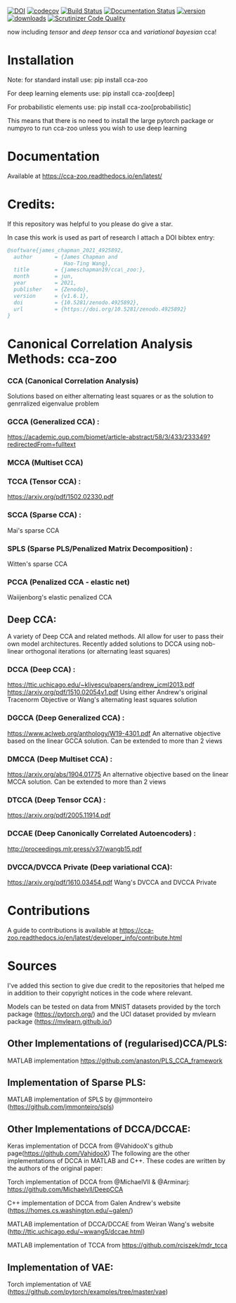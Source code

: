 [![DOI](https://zenodo.org/badge/303801602.svg)](https://zenodo.org/badge/latestdoi/303801602)
[![codecov](https://codecov.io/gh/jameschapman19/cca_zoo/branch/master/graph/badge.svg?token=JHG9VUB0L8)](https://codecov.io/gh/jameschapman19/cca_zoo)
[![Build Status](https://www.travis-ci.com/jameschapman19/cca_zoo.svg?branch=master)](https://www.travis-ci.com/jameschapman19/cca_zoo)
[![Documentation Status](https://readthedocs.org/projects/cca-zoo/badge/?version=latest)](https://cca-zoo.readthedocs.io/en/latest/?badge=latest)
[![version](https://img.shields.io/pypi/v/cca-zoo)](https://pypi.org/project/cca-zoo/)
[![downloads](https://img.shields.io/pypi/dm/cca-zoo)](https://pypi.org/project/cca-zoo/)
[![Scrutinizer Code Quality](https://scrutinizer-ci.com/g/jameschapman19/cca_zoo/badges/quality-score.png?b=master)](https://scrutinizer-ci.com/g/jameschapman19/cca_zoo/?branch=master)

now including *tensor* and *deep tensor* cca and *variational bayesian* cca!

# Installation
Note: for standard install use: 
pip install cca-zoo

For deep learning elements use:
pip install cca-zoo[deep]

For probabilistic elements use:
pip install cca-zoo[probabilistic]

This means that there is no need to install the large pytorch package or numpyro to run cca-zoo unless you wish to use deep learning

# Documentation
Available at https://cca-zoo.readthedocs.io/en/latest/
  
# Credits:
If this repository was helpful to you please do give a star.

In case this work is used as part of research I attach a DOI bibtex entry:

```bibtex
@software{james_chapman_2021_4925892,
  author       = {James Chapman and
                  Hao-Ting Wang},
  title        = {jameschapman19/cca\_zoo:},
  month        = jun,
  year         = 2021,
  publisher    = {Zenodo},
  version      = {v1.6.1},
  doi          = {10.5281/zenodo.4925892},
  url          = {https://doi.org/10.5281/zenodo.4925892}
}
```

# Canonical Correlation Analysis Methods: cca-zoo
### CCA (Canonical Correlation Analysis)
Solutions based on either alternating least squares or as the solution to genrralized eigenvalue problem
### GCCA (Generalized CCA)  :
https://academic.oup.com/biomet/article-abstract/58/3/433/233349?redirectedFrom=fulltext
### MCCA (Multiset CCA)
### TCCA (Tensor CCA) :
https://arxiv.org/pdf/1502.02330.pdf
### SCCA (Sparse CCA) :
Mai's sparse CCA
### SPLS (Sparse PLS/Penalized Matrix Decomposition)  :
Witten's sparse CCA
### PCCA (Penalized CCA - elastic net)
Waiijenborg's elastic penalized CCA
## Deep CCA:
A variety of Deep CCA and related methods. All allow for user to pass their own model architectures. Recently added solutions to DCCA using nob-linear orthogonal iterations (or alternating least squares)
### DCCA (Deep CCA) : 
https://ttic.uchicago.edu/~klivescu/papers/andrew_icml2013.pdf
https://arxiv.org/pdf/1510.02054v1.pdf
Using either Andrew's original Tracenorm Objective or Wang's alternating least squares solution
### DGCCA (Deep Generalized CCA)  :
https://www.aclweb.org/anthology/W19-4301.pdf
An alternative objective based on the linear GCCA solution. Can be extended to more than 2 views
### DMCCA (Deep Multiset CCA) :
https://arxiv.org/abs/1904.01775
An alternative objective based on the linear MCCA solution. Can be extended to more than 2 views

### DTCCA (Deep Tensor CCA) :

https://arxiv.org/pdf/2005.11914.pdf

### DCCAE (Deep Canonically Correlated Autoencoders) :

http://proceedings.mlr.press/v37/wangb15.pdf

### DVCCA/DVCCA Private (Deep variational CCA):

https://arxiv.org/pdf/1610.03454.pdf
Wang's DVCCA and DVCCA Private

# Contributions

A guide to contributions is available at https://cca-zoo.readthedocs.io/en/latest/developer_info/contribute.html

# Sources

I've added this section to give due credit to the repositories that helped me in addition to their copyright notices in
the code where relevant.

Models can be tested on data from MNIST datasets provided by the torch package (https://pytorch.org/) and the UCI
dataset provided by mvlearn package (https://mvlearn.github.io/)

## Other Implementations of (regularised)CCA/PLS:

MATLAB implementation https://github.com/anaston/PLS_CCA_framework

## Implementation of Sparse PLS:

MATLAB implementation of SPLS by @jmmonteiro (https://github.com/jmmonteiro/spls)

## Other Implementations of DCCA/DCCAE:

Keras implementation of DCCA from @VahidooX's github page(https://github.com/VahidooX)
The following are the other implementations of DCCA in MATLAB and C++. These codes are written by the authors of the original paper:

Torch implementation of DCCA from @MichaelVll & @Arminarj: https://github.com/Michaelvll/DeepCCA

C++ implementation of DCCA from Galen Andrew's website (https://homes.cs.washington.edu/~galen/)

MATLAB implementation of DCCA/DCCAE from Weiran Wang's website (http://ttic.uchicago.edu/~wwang5/dccae.html)

MATLAB implementation of TCCA from https://github.com/rciszek/mdr_tcca

## Implementation of VAE:

Torch implementation of VAE (https://github.com/pytorch/examples/tree/master/vae)
